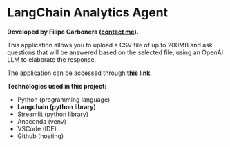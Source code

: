 # LangChain Analytics Agent
**Developed by Filipe Carbonera ([contact me](https://linktr.ee/filipecarbonera)).**

This application allows you to upload a CSV file of up to 200MB and ask questions that will be answered based on the selected file, using an OpenAI LLM to elaborate the response.

The application can be accessed through [**this link**](https://langchainanalyticsagent.streamlit.app/).

**Technologies used in this project:**
  - Python (programming language)
  - **Langchain (python library)**
  - Streamlit (python library)
  - Anaconda (venv)
  - VSCode (IDE)
  - Github (hosting)

